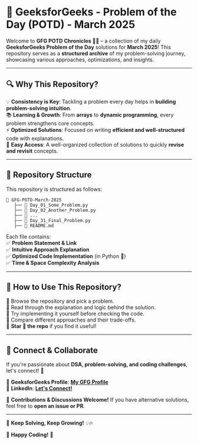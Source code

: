 # 🚀 GeeksforGeeks - Problem of the Day (POTD) - March 2025  

Welcome to **GFG POTD Chronicles 📜✨** – a collection of my daily **GeeksforGeeks Problem of the Day** solutions for **March 2025**! This repository serves as a **structured archive** of my problem-solving journey, showcasing various approaches, optimizations, and insights.  

---

## 🔍 **Why This Repository?**  

💡 **Consistency is Key**: Tackling a problem every day helps in **building problem-solving intuition**.  
📚 **Learning & Growth**: From **arrays** to **dynamic programming**, every problem strengthens core concepts.  
⚡ **Optimized Solutions**: Focused on writing **efficient and well-structured** code with explanations.  
🔗 **Easy Access**: A well-organized collection of solutions to quickly **revise and revisit** concepts.  

---

## 📂 **Repository Structure**  

This repository is structured as follows:  

```
📁 GFG-POTD-March-2025
   ├── 📜 Day_01_Some_Problem.py
   ├── 📜 Day_02_Another_Problem.py
   ├── 📜 ...
   ├── 📜 Day_31_Final_Problem.py
   ├── 📑 README.md
```

Each file contains:  
✅ **Problem Statement & Link**  
✅ **Intuitive Approach Explanation**  
✅ **Optimized Code Implementation** (in Python 🐍)  
✅ **Time & Space Complexity Analysis**  

---

## 🎯 **How to Use This Repository?**  

🔹 Browse the repository and pick a problem.  
🔹 Read through the explanation and logic behind the solution.  
🔹 Try implementing it yourself before checking the code.  
🔹 Compare different approaches and their trade-offs.  
🔹 **Star 🌟 the repo** if you find it useful!  

---

## 🌟 **Connect & Collaborate**  

If you're passionate about **DSA, problem-solving, and coding challenges**, let's connect! 🚀  

📌 **GeeksforGeeks Profile**: [**My GFG Profile**](https://auth.geeksforgeeks.org/user/your_username/)  
📌 **LinkedIn**: [**Let's Connect!**](https://www.linkedin.com/in/nishant-panigrahy/)  

🤝 **Contributions & Discussions Welcome!** If you have alternative solutions, feel free to **open an issue or PR**.  

---

🧠 **Keep Solving, Keep Growing!** 💡🔥  

🚀 **Happy Coding!** 🚀


